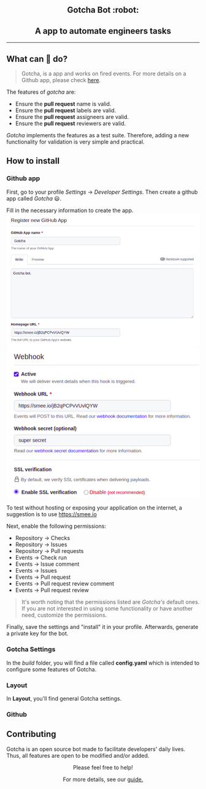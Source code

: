 <h2 align="center"> Gotcha Bot :robot: </h2>
<h2 align="center">A app to automate engineers tasks</h2>

---
## What can :robot: do?

> Gotcha, is a app and works on fired events. For more details on a Github app, please check [here](https://docs.github.com/en/developers/apps/getting-started-with-apps/about-apps).

The features of *gotcha* are:

- Ensure the **pull request** name is valid.
- Ensure the **pull request** labels are valid.
- Ensure the **pull request** assigneers are valid.
- Ensure the **pull request** reviewers are valid.


*Gotcha* implements the features as a test suite. Therefore, adding a new functionality for validation is very simple and practical.

## How to install

### Github app
First, go to your profile *Settings* &#8594; *Developer Settings*. Then create a github app called *Gotcha* :smiley:.

Fill in the necessary information to create the app.
![install-1](docs/imgs/install-1.png)
![install-2](docs/imgs/install-2.png)

To test without hosting or exposing your application on the internet, a suggestion is to use https://smee.io

Next, enable the following permissions:

- Repository &#8594; Checks
- Repository &#8594; Issues
- Repository &#8594; Pull requests
- Events &#8594; Check run
- Events &#8594; Issue comment
- Events &#8594; Issues
- Events &#8594; Pull request
- Events &#8594; Pull request review comment
- Events &#8594; Pull request review

> It's worth noting that the permissions listed are *Gotcha's* default ones. If you are not interested in using some functionality or have another need, customize the permissions.

Finally, save the settings and "install" it in your profile.
Afterwards, generate a private key for the bot.

### Gotcha Settings

In the *build* folder, you will find a file called **config.yaml** which is intended to configure some features of Gotcha.

### Layout

In **Layout**, you'll find general Gotcha settings.

### Github

## Contributing
Gotcha is an open source bot made to facilitate developers' daily lives. Thus, all features are open to be modified and/or added.
<p align="center"> Please feel free to help!  </p>

<p align="center"> For more details, see our <a href="CONTRIBUTING.md"> guide.</p> 